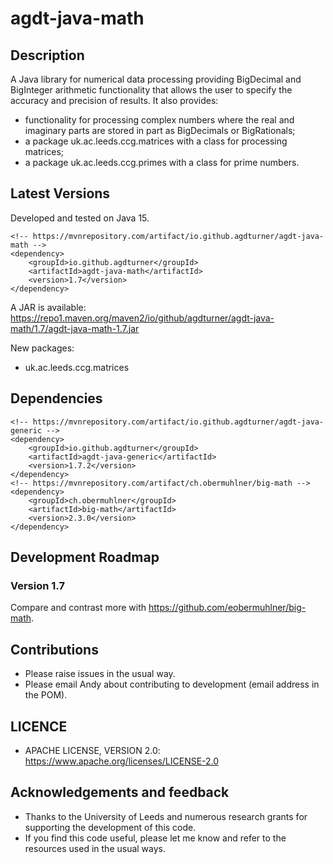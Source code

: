 # agdt-java-math

## Description
A Java library for numerical data processing providing BigDecimal and BigInteger arithmetic functionality that allows the user to specify the accuracy and precision of results. It also provides:
- functionality for processing complex numbers where the real and imaginary parts are stored in part as BigDecimals or BigRationals;
- a package uk.ac.leeds.ccg.matrices with a class for processing matrices;
- a package uk.ac.leeds.ccg.primes with a class for prime numbers.

## Latest Versions
Developed and tested on Java 15.
```
<!-- https://mvnrepository.com/artifact/io.github.agdturner/agdt-java-math -->
<dependency>
    <groupId>io.github.agdturner</groupId>
    <artifactId>agdt-java-math</artifactId>
    <version>1.7</version>
</dependency>
```
A JAR is available:
https://repo1.maven.org/maven2/io/github/agdturner/agdt-java-math/1.7/agdt-java-math-1.7.jar

New packages:
- uk.ac.leeds.ccg.matrices

## Dependencies
```
<!-- https://mvnrepository.com/artifact/io.github.agdturner/agdt-java-generic -->
<dependency>
    <groupId>io.github.agdturner</groupId>
    <artifactId>agdt-java-generic</artifactId>
    <version>1.7.2</version>
</dependency>
<!-- https://mvnrepository.com/artifact/ch.obermuhlner/big-math -->
<dependency>
    <groupId>ch.obermuhlner</groupId>
    <artifactId>big-math</artifactId>
    <version>2.3.0</version>
</dependency>
```

## Development Roadmap
### Version 1.7
Compare and contrast more with https://github.com/eobermuhlner/big-math.

## Contributions
- Please raise issues in the usual way.
- Please email Andy about contributing to development (email address in the POM).

## LICENCE
- APACHE LICENSE, VERSION 2.0: https://www.apache.org/licenses/LICENSE-2.0

## Acknowledgements and feedback
- Thanks to the University of Leeds and numerous research grants for supporting the development of this code.
- If you find this code useful, please let me know and refer to the resources used in the usual ways. 
